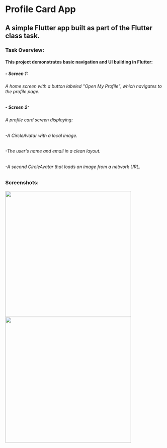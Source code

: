 # Profile Card App
## A simple Flutter app built as part of the Flutter class task.


### Task Overview:
#### **This project demonstrates basic navigation and UI building in Flutter:**
##### **- Screen 1:**
###### A home screen with a button labeled "Open My Profile", which navigates to the profile page.
##### **- Screen 2:**
###### A profile card screen displaying:
###### -A CircleAvatar with a local image.
###### -The user's name and email in a clean layout.
###### -A second CircleAvatar that loads an image from a network URL.


### Screenshots:
<p float="left"> <img src="https://github.com/user-attachments/assets/f75cc9f2-382c-49e8-9191-439b1e7ddb35" width="400"/> <img src="https://github.com/user-attachments/assets/7f8de5ff-977f-43cf-8594-153e24aa8af8" width="400"/> </p>
